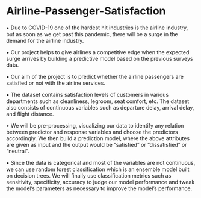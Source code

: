 # Airline-Passenger-Satisfaction


• Due to COVID-19 one of the hardest hit industries is the airline industry,
but as soon as we get past this pandemic, there will be a surge in the
demand for the airline industry.

• Our project helps to give airlines a competitive edge when the expected
surge arrives by building a predictive model based on the previous surveys
data.

• Our aim of the project is to predict whether the airline passengers are
satisfied or not with the airline services.

• The dataset contains satisfaction levels of customers in various
departments such as cleanliness, legroom, seat comfort, etc. The dataset
also consists of continuous variables such as departure delay, arrival
delay, and flight distance.

• We will be pre-processing, visualizing our data to identify any relation
between predictor and response variables and choose the predictors
accordingly. We then build a prediction model, where the above
attributes are given as input and the output would be “satisfied” or
“dissatisfied” or “neutral”.

• Since the data is categorical and most of the variables are not continuous,
we can use random forest classification which is an ensemble model built
on decision trees. We will finally use classification metrics such as
sensitivity, specificity, accuracy to judge our model performance and
tweak the model’s parameters as necessary to improve the model’s
performance.
